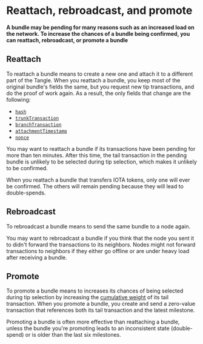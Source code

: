 # Reattach, rebroadcast, and promote

**A bundle may be pending for many reasons such as an increased load on the network. To increase the chances of a bundle being confirmed, you can reattach, rebroadcast, or promote a bundle**

## Reattach

To reattach a bundle means to create a new one and attach it to a different part of the Tangle. When you reattach a bundle, you keep most of the original bundle's fields the same, but you request new tip transactions, and do the proof of work again. As a result, the only fields that change are the following:

* [`hash`](../references/structure-of-a-transaction.md)
* [`trunkTransaction`](../references/structure-of-a-transaction.md)
* [`branchTransaction`](../references/structure-of-a-transaction.md)
* [`attachmentTimestamp`](../references/structure-of-a-transaction.md)
* [`nonce`](../references/structure-of-a-transaction.md)

You may want to reattach a bundle if its transactions have been pending for more than ten minutes. After this time, the tail transaction in the pending bundle is unlikely to be selected during tip selection, which makes it unlikely to be confirmed.

When you reattach a bundle that transfers IOTA tokens, only one will ever be confirmed. The others will remain pending because they will lead to double-spends.

## Rebroadcast

To rebroadcast a bundle means to send the same bundle to a node again.

You may want to rebroadcast a bundle if you think that the node you sent it to didn't forward the transactions to its neighbors. Nodes might not forward transactions to neighbors if they either go offline or are under heavy load after receiving a bundle.

## Promote

To promote a bundle means to increases its chances of being selected during tip selection by increasing the [cumulative weight](root://the-tangle/0.1/concepts/tip-selection.md) of its tail transaction. When you promote a bundle, you create and send a zero-value transaction that references both its tail transaction and the latest milestone.

Promoting a bundle is often more effective than reattaching a bundle, unless the bundle you're promoting leads to an inconsistent state (double-spend) or is older than the last six milestones.